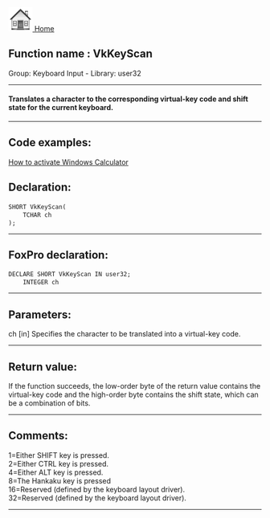 [<img src="../../images/home.png"> Home ](https://github.com/VFPX/Win32API)  

## Function name : VkKeyScan
Group: Keyboard Input - Library: user32    
***  


#### Translates a character to the corresponding virtual-key code and shift state for the current keyboard.
***  


## Code examples:
[How to activate Windows Calculator](../../samples/sample_026.md)  

## Declaration:
```foxpro  
SHORT VkKeyScan(
	TCHAR ch
);  
```  
***  


## FoxPro declaration:
```foxpro  
DECLARE SHORT VkKeyScan IN user32;
	INTEGER ch  
```  
***  


## Parameters:
ch
[in] Specifies the character to be translated into a virtual-key code.  
***  


## Return value:
If the function succeeds, the low-order byte of the return value contains the virtual-key code and the high-order byte contains the shift state, which can be a combination of bits.  
***  


## Comments:
1=Either SHIFT key is pressed.   
2=Either CTRL key is pressed.   
4=Either ALT key is pressed.   
8=The Hankaku key is pressed   
16=Reserved (defined by the keyboard layout driver).   
32=Reserved (defined by the keyboard layout driver).   
  
***  

